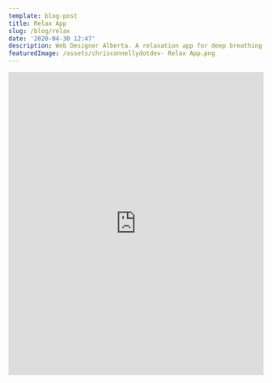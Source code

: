 ```yaml
---
template: blog-post
title: Relax App
slug: /blog/relax
date: '2020-04-30 12:47'
description: Web Designer Alberta. A relaxation app for deep breathing
featuredImage: /assets/chrisconnellydotdev- Relax App.png
---
```



<iframe height="600" style="width: 100%;" scrolling="no" title="Relax App" src="https://codepen.io/chris-connelly/embed/jOqLVoO?height=600&theme-id=dark&default-tab=css,result" frameborder="no" loading="lazy" allowtransparency="true" allowfullscreen="true">
  See the Pen <a href='https://codepen.io/chris-connelly/pen/jOqLVoO'>Relax App</a> by Chris Connelly
  (<a href='https://codepen.io/chris-connelly'>@chris-connelly</a>) on <a href='https://codepen.io'>CodePen</a>.
</iframe>
